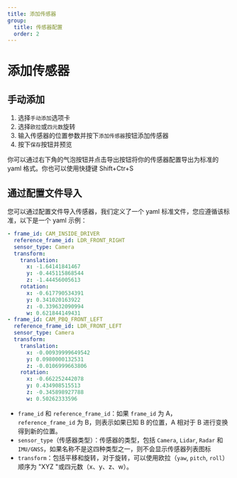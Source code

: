 ```yaml
---
title: 添加传感器
group:
  title: 传感器配置
  order: 2
---
```


# 添加传感器

## 手动添加

1. 选择`手动添加`选项卡
2. 选择`欧拉`或`四元数`旋转
3. 输入传感器的位置参数并按下`添加传感器`按钮添加传感器
4. 按下`保存`按钮并预览

你可以通过右下角的气泡按钮并点击导出按钮将你的传感器配置导出为标准的 yaml 格式。你也可以使用快捷键 Shift+Ctr+S

## 通过配置文件导入

您可以通过配置文件导入传感器，我们定义了一个 yaml 标准文件，您应遵循该标准，以下是一个 yaml 示例：

```yaml
- frame_id: CAM_INSIDE_DRIVER
  reference_frame_id: LDR_FRONT_RIGHT
  sensor_type: Camera
  transform:
    translation:
      x: -1.64141841467
      y: -0.445115868544
      z: -1.44456005613
    rotation:
      x: -0.617790534391
      y: 0.341020163922
      z: -0.339632090994
      w: 0.621844149431
- frame_id: CAM_PBQ_FRONT_LEFT
  reference_frame_id: LDR_FRONT_LEFT
  sensor_type: Camera
  transform:
    translation:
      x: -0.00939999649542
      y: 0.0980000132531
      z: -0.0106999663806
    rotation:
      x: -0.662252442078
      y: 0.434908515513
      z: -0.345898927788
      w: 0.50262333596
```

- `frame_id` 和 `reference_frame_id`：如果 `frame_id` 为 A，`reference_frame_id` 为 B，则表示如果已知 B 的位置，A 相对于 B 进行变换得到新的位置。
- `sensor_type`（传感器类型）：传感器的类型，包括 `Camera`, `Lidar`, `Radar` 和 `IMU/GNSS`，如果名称不是这四种类型之一，则不会显示传感器列表图标
- `transform`：包括平移和旋转，对于旋转，可以使用欧拉（`yaw`, `pitch`, `roll`）顺序为 "XYZ "或四元数（x、y、z、w）。
